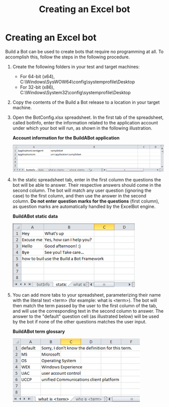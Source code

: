 ﻿---
title: Creating an Excel bot
TOCTitle: Creating an Excel bot
ms:assetid: 10649396-2ea8-43c9-9dc6-bfcb77d6801d
ms:mtpsurl: https://msdn.microsoft.com/en-us/library/Dn454841(v=office.16)
ms:contentKeyID: 65240112
ms.date: 07/27/2015
mtps_version: v=office.16
---

# Creating an Excel bot

Build a Bot can be used to create bots that require no programming at all. To accomplish this, follow the steps in the following procedure.

1. Create the following folders in your test and target machines:
    
   - For 64-bit (x64), C:\\Windows\\SysWOW64\\config\\systemprofile\\Desktop   
   - For 32-bit (x86), C:\\Windows\\System32\\config\\systemprofile\\Desktop

2. Copy the contents of the Build a Bot release to a location in your target machine.

3. Open the BotConfig.xlsx spreadsheet. In the first tab of the spreadsheet, called botInfo, enter the information related to the application account under which your bot will run, as shown in the following illustration.
    
   **Account information for the BuildABot application**
      
   ![BuildABot application account information](images/Dn454841.BuildABotExcel1(Office.16).png "BuildABot application account information")

4. In the static spreadsheet tab, enter in the first column the questions the bot will be able to answer. Their respective answers should come in the second column. The bot will match any user question (ignoring the case) to the first column, and then use the answer in the second column. **Do not enter question marks for the questions** (first column), as question marks are automatically handled by the ExcelBot engine.
    
   **BuildABot static data**
    
   ![BuildABot static data](images/Dn454841.BuildABotExcel2(Office.16).png "BuildABot static data")

5. You can add more tabs to your spreadsheet, parameterizing their name with the literal text \<term\> (for example: what is \<term\>). The bot will then match the term passed by the user to the first column of the tab, and will use the corresponding text in the second column to answer. The answer to the "default" question cell (as illustrated below) will be used by the bot if none of the other questions matches the user input.
    
   **BuildABot term glossary**
    
   ![BuildABot term glossary](images/Dn454841.BuildABotExcel3(Office.16).png "BuildABot term glossary")

